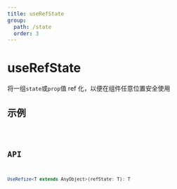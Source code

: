 ```yaml
---
title: useRefState
group:
  path: /state
  order: 3
---
```


# useRefState

将一组`state`或`prop`值 ref 化，以便在组件任意位置安全使用

## 示例

<code src="./use-ref-state.demo.tsx" />

## API

```ts
UseRefize<T extends AnyObject>(refState: T): T
```
